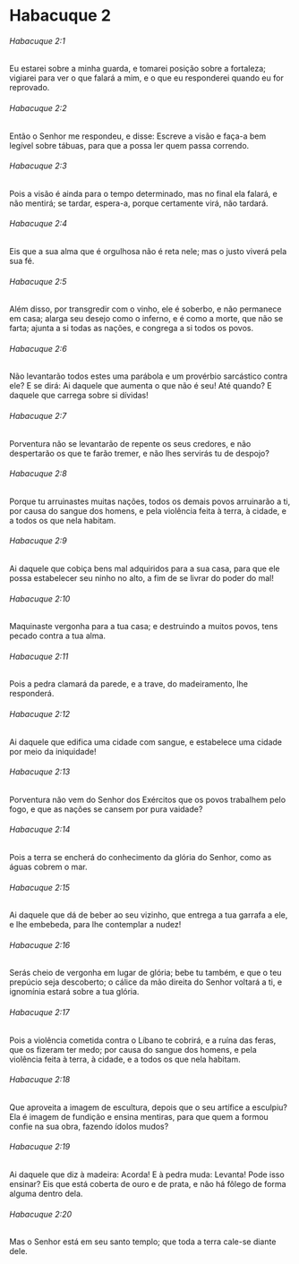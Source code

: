# Habacuque 2

###### Habacuque 2:1

Eu estarei sobre a minha guarda, e tomarei posição sobre a fortaleza; vigiarei para ver o que falará a mim, e o que eu responderei quando eu for reprovado.

###### Habacuque 2:2

Então o Senhor me respondeu, e disse: Escreve a visão e faça-a bem legível sobre tábuas, para que a possa ler quem passa correndo.

###### Habacuque 2:3

Pois a visão é ainda para o tempo determinado, mas no final ela falará, e não mentirá; se tardar, espera-a, porque certamente virá, não tardará.

###### Habacuque 2:4

Eis que a sua alma que é orgulhosa não é reta nele; mas o justo viverá pela sua fé.

###### Habacuque 2:5

Além disso, por transgredir com o vinho, ele é soberbo, e não permanece em casa; alarga seu desejo como o inferno, e é como a morte, que não se farta; ajunta a si todas as nações, e congrega a si todos os povos.

###### Habacuque 2:6

Não levantarão todos estes uma parábola e um provérbio sarcástico contra ele? E se dirá: Ai daquele que aumenta o que não é seu! Até quando? E daquele que carrega sobre si dívidas!

###### Habacuque 2:7

Porventura não se levantarão de repente os seus credores, e não despertarão os que te farão tremer, e não lhes servirás tu de despojo?

###### Habacuque 2:8

Porque tu arruinastes muitas nações, todos os demais povos arruinarão a ti, por causa do sangue dos homens, e pela violência feita à terra, à cidade, e a todos os que nela habitam.

###### Habacuque 2:9

Ai daquele que cobiça bens mal adquiridos para a sua casa, para que ele possa estabelecer seu ninho no alto, a fim de se livrar do poder do mal!

###### Habacuque 2:10

Maquinaste vergonha para a tua casa; e destruindo a muitos povos, tens pecado contra a tua alma.

###### Habacuque 2:11

Pois a pedra clamará da parede, e a trave, do madeiramento, lhe responderá.

###### Habacuque 2:12

Ai daquele que edifica uma cidade com sangue, e estabelece uma cidade por meio da iniquidade!

###### Habacuque 2:13

Porventura não vem do Senhor dos Exércitos que os povos trabalhem pelo fogo, e que as nações se cansem por pura vaidade?

###### Habacuque 2:14

Pois a terra se encherá do conhecimento da glória do Senhor, como as águas cobrem o mar.

###### Habacuque 2:15

Ai daquele que dá de beber ao seu vizinho, que entrega a tua garrafa a ele, e lhe embebeda, para lhe contemplar a nudez!

###### Habacuque 2:16

Serás cheio de vergonha em lugar de glória; bebe tu também, e que o teu prepúcio seja descoberto; o cálice da mão direita do Senhor voltará a ti, e ignomínia estará sobre a tua glória.

###### Habacuque 2:17

Pois a violência cometida contra o Líbano te cobrirá, e a ruína das feras, que os fizeram ter medo; por causa do sangue dos homens, e pela violência feita à terra, à cidade, e a todos os que nela habitam.

###### Habacuque 2:18

Que aproveita a imagem de escultura, depois que o seu artífice a esculpiu? Ela é imagem de fundição e ensina mentiras, para que quem a formou confie na sua obra, fazendo ídolos mudos?

###### Habacuque 2:19

Ai daquele que diz à madeira: Acorda! E à pedra muda: Levanta! Pode isso ensinar? Eis que está coberta de ouro e de prata, e não há fôlego de forma alguma dentro dela.

###### Habacuque 2:20

Mas o Senhor está em seu santo templo; que toda a terra cale-se diante dele.

